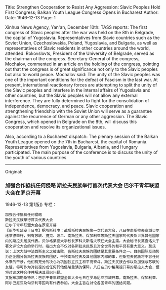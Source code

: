 Title: Strengthen Cooperation to Resist Any Aggression: Slavic Peoples Hold First Congress; Balkan Youth League Congress Opens in Bucharest
Author:
Date: 1946-12-13
Page: 1

Xinhua News Agency, Yan'an, December 10th: TASS reports: The first congress of Slavic peoples after the war was held on the 8th in Belgrade, the capital of Yugoslavia. Representatives from Slavic countries such as the Soviet Union, Czechoslovakia, Poland, Yugoslavia, and Bulgaria, as well as representatives of Slavic residents in other countries around the world, attended. Rokovslovts, President of the University of Belgrade, served as the chairman of the congress. Secretary-General of the congress, Mochalov, commented in an article on the holding of the congress, pointing out that the congress is of great significance not only to the Slavic peoples but also to world peace. Mochalov said: The unity of the Slavic peoples was one of the important conditions for the defeat of Fascism in the last war. At present, international reactionary forces are attempting to split the unity of the Slavic peoples and interfere in the internal affairs of Yugoslavia and other countries, but the Slavic peoples will not allow any external interference. They are fully determined to fight for the consolidation of independence, democracy, and peace. Slavic cooperation and strengthening friendship with the Soviet Union will serve as a guarantee against the recurrence of German or any other aggression. The Slavic Congress, which opened in Belgrade on the 8th, will discuss this cooperation and resolve its organizational issues.

Also, according to a Bucharest dispatch: The plenary session of the Balkan Youth League opened on the 7th in Bucharest, the capital of Romania. Representatives from Yugoslavia, Bulgaria, Albania, and Hungary participated. The main purpose of the conference is to discuss the unity of the youth of various countries.



<hr /> 

Original: 


### 加强合作抵抗任何侵略  斯拉夫民族举行首次代表大会  巴尔干青年联盟大会在罗京开幕

1946-12-13
第1版()
专栏：

    加强合作抵抗任何侵略
    斯拉夫民族举行首次代表大会
    巴尔干青年联盟大会在罗京开幕
    【新华社延安十日电】据塔斯社电：战后斯拉夫民族第一次代表大会，八日在南斯拉夫京城贝尔格莱德举行，到有苏联、捷克、波兰、南斯拉夫、保加利亚等斯拉夫国家的代表及世界其他国家内的斯拉夫居民代表。贝尔格莱德大学校长罗科夫斯洛夫茨任大会主席。大会秘书长莫查洛夫于著文评论大会的举行时，指出大会不仅对各斯拉夫民族且对全世界的和平具有重大意义。莫氏说：上次大战中法西斯主义之被击败，各斯拉夫民族的团结是其重要条件之一。目前国际反动势力正企图分裂斯拉夫民族的团结，干预南斯拉夫及其他国家内部的事，但斯拉夫民族将不容任何外来的干涉，他们有充分的决心为巩固独立民主和平而奋斗。斯拉夫民族合作以及加强与苏联的友谊，将可作为对抗德的或任何其他侵略重演的保障。八日在贝尔格莱德开幕的斯拉夫大会，便将讨论这种合作并解决其组织问题。
    又据布加勒斯特讯：巴尔干青年联盟全体大会七日在罗马尼亚京城开幕，南斯拉夫、保加利亚、阿尔巴尼亚及匈牙利等国均有代表参加。大会主旨在讨论各国青年的团结问题。
